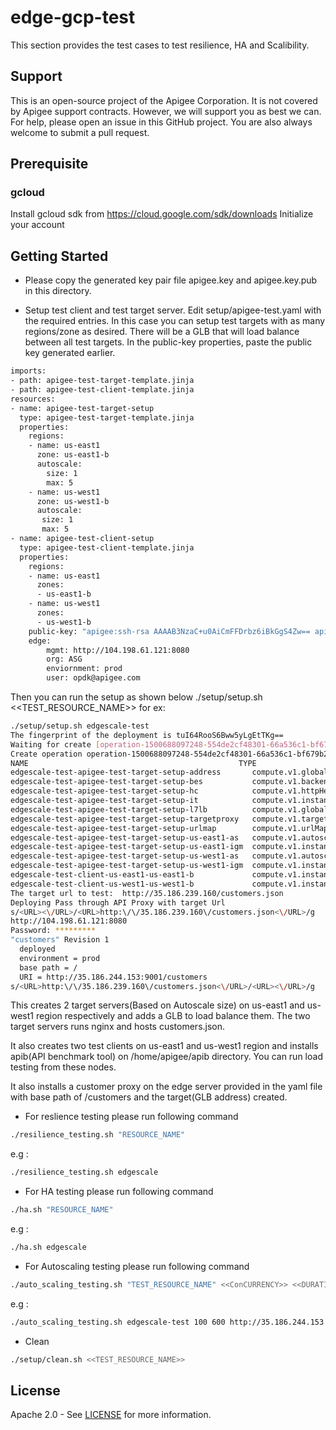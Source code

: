 # edge-gcp-test
This section provides the test cases to test resilience, HA and Scalibility.

## Support
This is an open-source project of the Apigee Corporation. It is not covered by Apigee support contracts. However, we will support you as best we can. For help, please open an issue in this GitHub project. You are also always welcome to submit a pull request.


## Prerequisite

### gcloud 
Install gcloud sdk from https://cloud.google.com/sdk/downloads
Initialize your account

## Getting Started
- Please copy the generated key pair file apigee.key and apigee.key.pub in this directory.

- Setup  test client and test target server. 
Edit setup/apigee-test.yaml with the required entries. In this case you can setup test targets with as many regions/zone as desired. There will be a GLB that will load balance
between all test targets.
In the public-key properties, paste the public key generated earlier.
```sh
imports:
- path: apigee-test-target-template.jinja
- path: apigee-test-client-template.jinja
resources:
- name: apigee-test-target-setup
  type: apigee-test-target-template.jinja
  properties:
    regions:
    - name: us-east1
      zone: us-east1-b
      autoscale:
        size: 1
        max: 5
    - name: us-west1
      zone: us-west1-b
      autoscale:
       size: 1
       max: 5
- name: apigee-test-client-setup
  type: apigee-test-client-template.jinja
  properties:
    regions:
    - name: us-east1
      zones: 
      - us-east1-b
    - name: us-west1
      zones: 
      - us-west1-b
    public-key: "apigee:ssh-rsa AAAAB3NzaC+u0AiCmFFDrbz6iBkGgS4Zw== apigee"
    edge:
        mgmt: http://104.198.61.121:8080
        org: ASG
        enviornment: prod
        user: opdk@apigee.com
```
Then you can run the setup as shown below
./setup/setup.sh <<TEST_RESOURCE_NAME>>
for ex:
```sh
./setup/setup.sh edgescale-test
The fingerprint of the deployment is tuI64RooS6Bww5yLgEtTKg==
Waiting for create [operation-1500688097248-554de2cf48301-66a536c1-bf679b2b]...done.
Create operation operation-1500688097248-554de2cf48301-66a536c1-bf679b2b completed successfully.
NAME                                               TYPE                             STATE      ERRORS  INTENT
edgescale-test-apigee-test-target-setup-address       compute.v1.globalAddress         COMPLETED  []
edgescale-test-apigee-test-target-setup-bes           compute.v1.backendService        COMPLETED  []
edgescale-test-apigee-test-target-setup-hc            compute.v1.httpHealthCheck       COMPLETED  []
edgescale-test-apigee-test-target-setup-it            compute.v1.instanceTemplate      COMPLETED  []
edgescale-test-apigee-test-target-setup-l7lb          compute.v1.globalForwardingRule  COMPLETED  []
edgescale-test-apigee-test-target-setup-targetproxy   compute.v1.targetHttpProxy       COMPLETED  []
edgescale-test-apigee-test-target-setup-urlmap        compute.v1.urlMap                COMPLETED  []
edgescale-test-apigee-test-target-setup-us-east1-as   compute.v1.autoscaler            COMPLETED  []
edgescale-test-apigee-test-target-setup-us-east1-igm  compute.v1.instanceGroupManager  COMPLETED  []
edgescale-test-apigee-test-target-setup-us-west1-as   compute.v1.autoscaler            COMPLETED  []
edgescale-test-apigee-test-target-setup-us-west1-igm  compute.v1.instanceGroupManager  COMPLETED  []
edgescale-test-client-us-east1-us-east1-b             compute.v1.instance              COMPLETED  []
edgescale-test-client-us-west1-us-west1-b             compute.v1.instance              COMPLETED  []
The target url to test:  http://35.186.239.160/customers.json
Deploying Pass through API Proxy with target Url
s/<URL><\/URL>/<URL>http:\/\/35.186.239.160\/customers.json<\/URL>/g
http://104.198.61.121:8080
Password: *********
"customers" Revision 1
  deployed
  environment = prod
  base path = /
  URI = http://35.186.244.153:9001/customers
s/<URL>http:\/\/35.186.239.160\/customers.json<\/URL>/<URL><\/URL>/g

```

This creates 2 target servers(Based on Autoscale size) on us-east1 and us-west1 region respectively and adds a GLB to load balance them. The two target servers runs nginx and hosts customers.json. 

It also creates two test clients on us-east1 and us-west1 region and installs apib(API benchmark tool) on /home/apigee/apib directory. You can run load testing from these nodes.

It also installs a customer proxy on the edge server provided in the yaml file with base path of /customers and the target(GLB address) created.


- For reslience testing please run following command 
```sh
./resilience_testing.sh "RESOURCE_NAME"
```
e.g :
```sh
./resilience_testing.sh edgescale
```
- For HA testing please run following command 
```sh
./ha.sh "RESOURCE_NAME"
```
e.g :
```sh
./ha.sh edgescale
```

- For Autoscaling testing please run following command 
```sh
./auto_scaling_testing.sh "TEST_RESOURCE_NAME" <<ConCURRENCY>> <<DURATION>>  <<API_BASE_URL>>
```
e.g :
```sh
./auto_scaling_testing.sh edgescale-test 100 600 http://35.186.244.153
```

- Clean
 ```sh
 ./setup/clean.sh <<TEST_RESOURCE_NAME>>
 ```


## License

Apache 2.0 - See [LICENSE](LICENSE) for more information.
